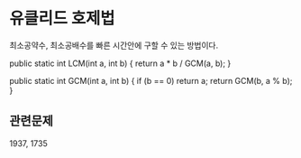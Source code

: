 # 유클리드 호제법

최소공약수, 최소공배수를 빠른 시간안에 구할 수 있는 방법이다.

public static int LCM(int a, int b)
{
    return a * b / GCM(a, b);
}
    
public static int GCM(int a, int b)
{
    if (b == 0)
        return a;
    return GCM(b, a % b);
}

## 관련문제

1937, 1735